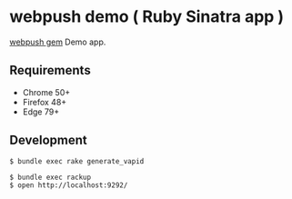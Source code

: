 # webpush demo ( Ruby Sinatra app )

[webpush gem](https://github.com/zaru/webpush) Demo app.

## Requirements

- Chrome 50+
- Firefox 48+
- Edge 79+

## Development

```
$ bundle exec rake generate_vapid

$ bundle exec rackup
$ open http://localhost:9292/
```
